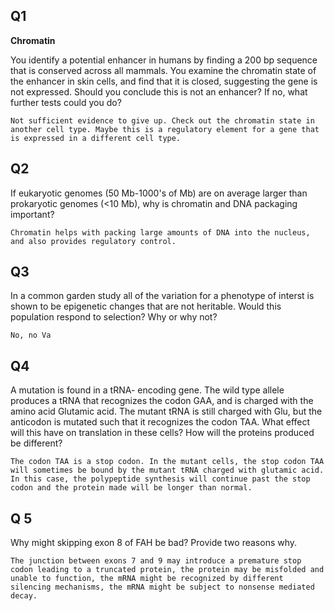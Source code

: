 ## Q1

**Chromatin**

You identify a potential enhancer in humans by finding a 200 bp sequence that is conserved across all mammals. You examine the chromatin state of the enhancer in skin cells, and find that it is closed, suggesting the gene is not expressed. Should you conclude this is not an enhancer? If no, what further tests could you do?

	Not sufficient evidence to give up. Check out the chromatin state in another cell type. Maybe this is a regulatory element for a gene that is expressed in a different cell type.


## Q2

If eukaryotic genomes (50 Mb-1000's of Mb) are on average larger than prokaryotic genomes (<10 Mb), why is chromatin and DNA packaging important?

	Chromatin helps with packing large amounts of DNA into the nucleus, and also provides regulatory control.


## Q3 

In a common garden study all of the variation for a phenotype of interst is shown to be epigenetic changes that are not heritable. Would this population respond to selection?  Why or why not?

	No, no Va

## Q4

A mutation is found in a tRNA- encoding gene. The wild type allele produces a tRNA that recognizes the codon GAA, and is charged with the amino acid Glutamic acid. The mutant tRNA is still charged with Glu, but the anticodon is mutated such that it recognizes the codon TAA. What effect will this have on translation in these cells? How will the proteins produced be different?

	The codon TAA is a stop codon. In the mutant cells, the stop codon TAA will sometimes be bound by the mutant tRNA charged with glutamic acid. In this case, the polypeptide synthesis will continue past the stop codon and the protein made will be longer than normal.

## Q 5


Why might skipping exon 8 of FAH be bad? Provide two reasons why.

	The junction between exons 7 and 9 may introduce a premature stop codon leading to a truncated protein, the protein may be misfolded and unable to function, the mRNA might be recognized by different silencing mechanisms, the mRNA might be subject to nonsense mediated decay.
